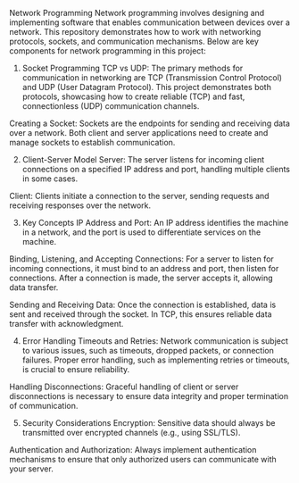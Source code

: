 Network Programming
Network programming involves designing and implementing software that enables communication between devices over a network. This repository demonstrates how to work with networking protocols, sockets, and communication mechanisms. Below are key components for network programming in this project:

1. Socket Programming
TCP vs UDP: The primary methods for communication in networking are TCP (Transmission Control Protocol) and UDP (User Datagram Protocol). This project demonstrates both protocols, showcasing how to create reliable (TCP) and fast, connectionless (UDP) communication channels.

Creating a Socket: Sockets are the endpoints for sending and receiving data over a network. Both client and server applications need to create and manage sockets to establish communication.

2. Client-Server Model
Server: The server listens for incoming client connections on a specified IP address and port, handling multiple clients in some cases.

Client: Clients initiate a connection to the server, sending requests and receiving responses over the network.

3. Key Concepts
IP Address and Port: An IP address identifies the machine in a network, and the port is used to differentiate services on the machine.

Binding, Listening, and Accepting Connections: For a server to listen for incoming connections, it must bind to an address and port, then listen for connections. After a connection is made, the server accepts it, allowing data transfer.

Sending and Receiving Data: Once the connection is established, data is sent and received through the socket. In TCP, this ensures reliable data transfer with acknowledgment.

4. Error Handling
Timeouts and Retries: Network communication is subject to various issues, such as timeouts, dropped packets, or connection failures. Proper error handling, such as implementing retries or timeouts, is crucial to ensure reliability.

Handling Disconnections: Graceful handling of client or server disconnections is necessary to ensure data integrity and proper termination of communication.

5. Security Considerations
Encryption: Sensitive data should always be transmitted over encrypted channels (e.g., using SSL/TLS).

Authentication and Authorization: Always implement authentication mechanisms to ensure that only authorized users can communicate with your server.
